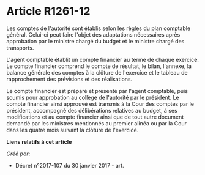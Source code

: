 # Article R1261-12

Les comptes de l'autorité sont établis selon les règles du plan comptable général. Celui-ci peut faire l'objet des
adaptations nécessaires après approbation par le ministre chargé du budget et le ministre chargé des transports.

L'agent comptable établit un compte financier au terme de chaque exercice. Le compte financier comprend le compte de
résultat, le bilan, l'annexe, la balance générale des comptes à la clôture de l'exercice et le tableau de rapprochement des
prévisions et des réalisations.

Le compte financier est préparé et présenté par l'agent comptable, puis soumis pour approbation au collège de l'autorité par
le président. Le compte financier ainsi approuvé est transmis à la Cour des comptes par le président, accompagné des
délibérations relatives au budget, à ses modifications et au compte financier ainsi que de tout autre document demandé par
les ministres mentionnés au premier alinéa ou par la Cour dans les quatre mois suivant la clôture de l'exercice.

**Liens relatifs à cet article**

_Créé par_:

  - Décret n°2017-107 du 30 janvier 2017 - art.
